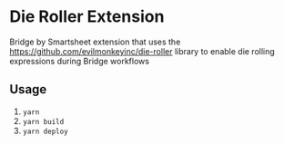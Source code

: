 # Die Roller Extension

Bridge by Smartsheet extension that uses the https://github.com/evilmonkeyinc/die-roller library to enable die rolling expressions during Bridge workflows

## Usage

1. `yarn`
2. `yarn build`
3. `yarn deploy`

